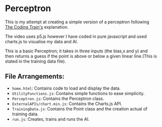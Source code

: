 # Perceptron

This is my attempt at creating a simple version of a perceptron following [The Coding Train's](https://www.youtube.com/watch?v=ntKn5TPHHAk&list=PLRqwX-V7Uu6aCibgK1PTWWu9by6XFdCfh&index=2) explanation.

The video uses p5.js however I have coded in pure javascript and used charts.js to visualise my data and AI.

This is a basic Perceptron; it takes in three inputs (the bias,x and y) and then returns a guess if the point is above or below a given linear line.(This is stated in the training data file).

## File Arrangements:

- `home.html`: Contains code to load and display the data.
- `UtilityFunctions.js`: Contains simple functions to ease simplicity.
- `Perceptron.js`: Contains the Perceptron class.
- `ExternalAPIs/chart.min.js`: Contains the Charts.js API.
- `TrainingData.js`: Contains the Point class and the creation actual of training data.
- `run.js`: Creates, trains and runs the AI.
